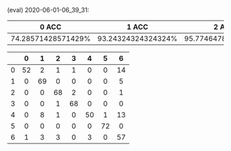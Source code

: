 (eval) 2020-06-01-06_39_31:

|0 ACC|1 ACC|2 ACC|3 ACC|4 ACC|5 ACC|6 ACC|
|:---:|:---:|:---:|:---:|:---:|:---:|:---:|
|74.28571428571429%|93.24324324324324%|95.77464788732394%|98.55072463768117%|68.4931506849315%|100.0%|85.07462686567165%|

| |0|1|2|3|4|5|6|
|:---:|:---:|:---:|:---:|:---:|:---:|:---:|:---:|
|0|52|2|1|1|0|0|14|
|1|0|69|0|0|0|0|5|
|2|0|0|68|2|0|0|1|
|3|0|0|1|68|0|0|0|
|4|0|8|1|0|50|1|13|
|5|0|0|0|0|0|72|0|
|6|1|3|3|0|3|0|57|
